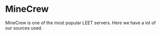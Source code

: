 # MineCrew
MineCrew is one of the most popular LEET servers. Here we have a lot of our sources used.
